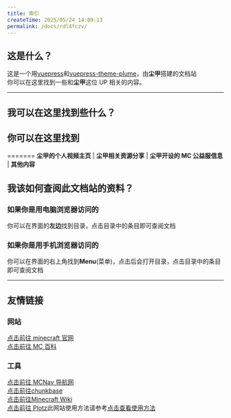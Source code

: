 ```yaml
---
title: 索引
createTime: 2025/05/24 14:09:13
permalink: /docs/rdl4fczv/
---
```


## 这是什么？

这是一个用[vuepress](https://vuepress.vuejs.org/)和[vuepress-theme-plume](https://github.com/pengzhanbo/vuepress-theme-plume)，由**尘甲**搭建的文档站  
你可以在这里找到一些和**尘甲**这位 UP 相关的内容。

---

## 我可以在这里找到些什么？

你可以在这里找到  
----
=======
**尘甲的个人视频主页** | **尘甲相关资源分享** | **尘甲开设的 MC 公益服信息** | **其他内容**

## 我该如何查阅此文档站的资料？

### 如果你是用电脑浏览器访问的

你可以在界面的**左边**找到目录，点击目录中的条目即可查阅文档

### 如果你是用手机浏览器访问的

你可以在界面的右上角找到**Menu**(菜单)，点击后会打开目录，点击目录中的条目即可查阅文档  
  
---

## 友情链接

### 网站

[点击前往 minecraft 官网](https://www.minecraft.net/zh-hans)  
[点击前往 MC 百科](https://www.mcmod.cn/)

### 工具

[点击前往 MCNav 导航网](https://www.mcnav.net/)    
[点击前往chunkbase](https://www.chunkbase.com/)  
[点击前往Minecraft Wiki](https://zh.minecraft.wiki/)  
[点击前往 Plotz](https://www.plotz.co.uk)此网站使用方法请参考[点击查看使用方法](https://www.bilibili.com/video/BV1YL4y1E7SB)

